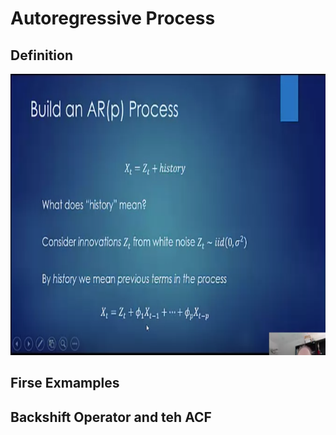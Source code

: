 # Autoregressive Process

## Definition
<img src="images/build_an_ar_process.png?" width="900" height="450"/>


## Firse Exmamples


## Backshift Operator and teh ACF
